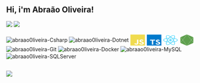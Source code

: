 ## Hi, i'm Abraão Oliveira!

<div style= "display: inline_block">
  <img height = 180px src = https://github-readme-stats.vercel.app/api?username=abraao0liveira&theme=tokyonight&hide_border=true&include_all_commits=true&count_private=false<br/>
  <img  height = 180px src = https://github-readme-stats.vercel.app/api/top-langs/?username=abraao0liveira&theme=tokyonight&hide_border=true&include_all_commits=true&count_private=false&layout=compact
</div>

<div style="display: inline_block"><br>
  <img align="center" alt="abraao0liveira-Csharp" height="40" width="45" src="https://upload.wikimedia.org/wikipedia/commons/d/d2/C_Sharp_Logo_2023.svg">
  <img align="center" alt="abraao0liveira-Dotnet" height="35" width="40" src="https://www.svgrepo.com/show/376369/dotnet.svg">
  <img align="center" alt="abraao0liveira-JS" height="30" width="40" src="https://raw.githubusercontent.com/devicons/devicon/master/icons/javascript/javascript-plain.svg">
  <img align="center" alt="abraao0liveira-TS" height="30" width="40" src="https://raw.githubusercontent.com/devicons/devicon/master/icons/typescript/typescript-plain.svg">
  <img align="center" alt="abraao0liveira-ReactJS" height="30" width="40" src="https://raw.githubusercontent.com/devicons/devicon/master/icons/react/react-original.svg">
  <img align="center" alt="abraao0liveira-NodeJS" height="30" width="40" src="https://raw.githubusercontent.com/devicons/devicon/master/icons/nodejs/nodejs-plain.svg">
  <img align="center" alt="abraao0liveira-Git" height="30" width="45" src="https://cdn.jsdelivr.net/gh/devicons/devicon@latest/icons/git/git-original.svg">
  <img align="center" alt="abraao0liveira-Docker" height="45" width="45" src="https://cdn.jsdelivr.net/gh/devicons/devicon@latest/icons/docker/docker-plain.svg">
  <img align="center" alt="abraao0liveira-MySQL" height="35" width="45" src="https://cdn.jsdelivr.net/gh/devicons/devicon@latest/icons/mysql/mysql-original.svg">
  <img align="center" alt="abraao0liveira-SQLServer" height="35" width="45" src="https://cdn.jsdelivr.net/gh/devicons/devicon@latest/icons/microsoftsqlserver/microsoftsqlserver-plain.svg">
</div>

##

<div>
  <a href="https://www.linkedin.com/in/abraao0liveira" target="_blank"><img src="https://img.shields.io/badge/-LinkedIn-%2300599C?style=for-the-badge&logo=linkedin&logoColor=white" target="_blank"></a>
</div>
  
